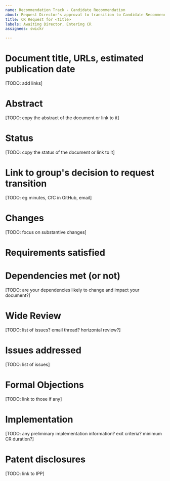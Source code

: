 ```yaml
---
name: Recommendation Track - Candidate Recommendation
about: Request Director's approval to transition to Candidate Recommendation (Working Draft -> Candidate Recommendation)
title: CR Request for <title>
labels: Awaiting Director, Entering CR
assignees: swickr

---
```


# Document title, URLs, estimated publication date
[TODO: add links]

# Abstract
[TODO: copy the abstract of the document or link to it]

# Status
[TODO: copy the status of the document or link to it]

# Link to group's decision to request transition
[TODO: eg minutes, CfC in GitHub, email]

# Changes
[TODO: focus on substantive changes]

# Requirements satisfied

# Dependencies met (or not)
[TODO: are your dependencies likely to change and impact your document?]

# Wide Review
[TODO: list of issues? email thread? horizontal review?]

# Issues addressed
[TODO: list of issues]

# Formal Objections
[TODO: link to those if any]

# Implementation
[TODO: any preliminary implementation information? exit criteria? minimum CR duration?]

# Patent disclosures
[TODO: link to IPP]
